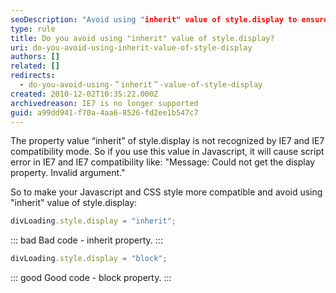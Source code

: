 ```yaml
---
seoDescription: "Avoid using "inherit" value of style.display to ensure compatibility with IE7 and prevent script errors. Instead, use a specific display property like "block"."
type: rule
title: Do you avoid using "inherit" value of style.display?
uri: do-you-avoid-using-inherit-value-of-style-display
authors: []
related: []
redirects:
  - do-you-avoid-using-＂inherit＂-value-of-style-display
created: 2010-12-02T10:35:22.000Z
archivedreason: IE7 is no longer supported
guid: a99dd941-f70a-4aa6-8526-fd2ee1b547c7
---
```

The property value “inherit” of style.display is not recognized by IE7 and IE7 compatibility mode. So if you use this value in Javascript, it will cause script error in IE7 and IE7 compatibility like: "Message: Could not get the display property. Invalid argument." 

 So to make your Javascript and CSS style more compatible and avoid using "inherit" value of style.display:  

<!--endintro-->

```js
divLoading.style.display = "inherit";
```

::: bad
Bad code - inherit property.
:::

```js
divLoading.style.display = "block";
```

::: good
Good code - block property.
:::
